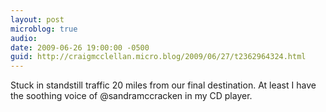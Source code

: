 ```yaml
---
layout: post
microblog: true
audio: 
date: 2009-06-26 19:00:00 -0500
guid: http://craigmcclellan.micro.blog/2009/06/27/t2362964324.html
---
```

Stuck in standstill traffic 20 miles from our final destination. At least I have the soothing voice of @sandramccracken in my CD player.
